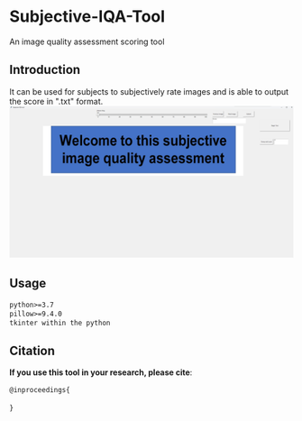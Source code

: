 # Subjective-IQA-Tool
An image quality assessment scoring tool

## Introduction
It can be used for subjects to subjectively rate images and is able to output the score in ".txt" format.
![Overview of the interface](https://github.com/zijianchen98/Subjective-IQA-Tool/blob/main/overview.png)

## Usage
```
python>=3.7
pillow>=9.4.0
tkinter within the python
```

## Citation
**If you use this tool in your research, please cite**:
```
@inproceedings{
  
}
```

